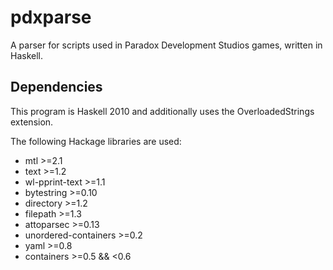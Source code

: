 # pdxparse
A parser for scripts used in Paradox Development Studios games, written in Haskell.

## Dependencies

This program is Haskell 2010 and additionally uses the OverloadedStrings extension.

The following Hackage libraries are used:
* mtl >=2.1
* text >=1.2
* wl-pprint-text >=1.1
* bytestring >=0.10
* directory >=1.2
* filepath >=1.3
* attoparsec >=0.13
* unordered-containers >=0.2
* yaml >=0.8
* containers >=0.5 && <0.6
